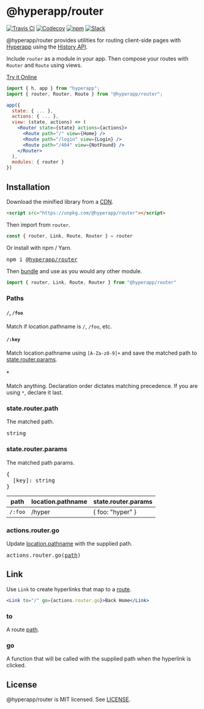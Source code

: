 # @hyperapp/router
[![Travis CI](https://img.shields.io/travis/hyperapp/router/master.svg)](https://travis-ci.org/hyperapp/router)
[![Codecov](https://img.shields.io/codecov/c/github/hyperapp/router/master.svg)](https://codecov.io/gh/hyperapp/router)
[![npm](https://img.shields.io/npm/v/@hyperapp/router.svg)](https://www.npmjs.org/package/hyperapp)
[![Slack](https://hyperappjs.herokuapp.com/badge.svg)](https://hyperappjs.herokuapp.com "Join us")

@hyperapp/router provides utilities for routing client-side pages with [Hyperapp](https://github.com/hyperapp/hyperapp) using the [History API](https://developer.mozilla.org/en-US/docs/Web/API/History).

Include `router` as a module in your app. Then compose your routes with `Router` and `Route` using views.

[Try it Online](http://hyperapp-router.surge.sh)

```jsx
import { h, app } from "hyperapp";
import { router, Router, Route } from "@hyperapp/router";

app({
  state: { ... },
  actions: { ... },
  view: (state, actions) => (
    <Router state={state} actions={actions}>
      <Route path="/" view={Home} />
      <Route path="/login" view={Login} />
      <Route path="/404" view={NotFound} />
    </Router>
  ),
  modules: { router }
})
```

## Installation

Download the minified library from a [CDN](https://unpkg.com/@hyperapp/router).

```html
<script src="https://unpkg.com/@hyperapp/router"></script>
```

Then import from `router`.

```jsx
const { router, Link, Route, Router } = router
```

Or install with npm / Yarn.

<pre>
npm i <a href="https://www.npmjs.com/package/@hyperapp/router">@hyperapp/router</a>
</pre>

Then [bundle](https://github.com/hyperapp/hyperapp/blob/master/docs/getting-started.md#build-pipeline) and use as you would any other module.

```jsx
import { router, Link, Route, Router } from "@hyperapp/router"
```

### Paths

#### `/`, `/foo`

Match if location.pathname is `/`, `/foo`, etc.

#### `/:key`

Match location.pathname using `[A-Za-z0-9]+` and save the matched path to [state.router.params](#staterouterparams).

#### `*`

Match anything. Declaration order dictates matching precedence. If you are using `*`, declare it last.

### state.router.path

The matched path.

<pre>
string
</pre>

### state.router.params

The matched path params.

<pre>
{
  [key]: string
}
</pre>

|path                 |location.pathname    |state.router.params  |
|----------------------|---------------------|---------------------|
|`/:foo`               |/hyper               | { foo: "hyper" }    |

### actions.router.go

Update [location.pathname](https://developer.mozilla.org/en-US/docs/Web/API/Location) with the supplied path.

<pre>
actions.router.go(<a href="#paths">path</a>)
</pre>

## Link

Use `Link` to create hyperlinks that map to a [route](#routes).

```jsx
<Link to="/" go={actions.router.go}>Back Home</Link>
```

### to

A route [path](#paths).

### go

A function that will be called with the supplied path when the hyperlink is clicked.

## License

@hyperapp/router is MIT licensed. See [LICENSE](LICENSE.md).

